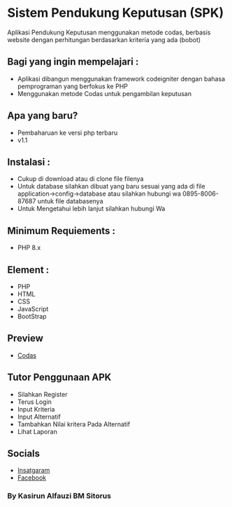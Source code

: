 # Sistem Pendukung Keputusan (SPK)
Aplikasi Pendukung Keputusan menggunakan metode codas, berbasis website dengan perhitungan berdasarkan kriteria yang ada (bobot)

## Bagi yang ingin mempelajari :
- Aplikasi dibangun menggunakan framework codeigniter dengan bahasa pemprograman yang berfokus ke PHP
- Menggunakan metode Codas untuk pengambilan keputusan

## Apa yang baru?
- Pembaharuan ke versi php terbaru
- v1.1

## Instalasi :
- Cukup di download atau di clone file filenya
- Untuk database silahkan dibuat yang baru sesuai yang ada di file application->config->database atau silahkan hubungi wa 0895-8006-87687 untuk file databasenya
- Untuk Mengetahui lebih lanjut silahkan hubungi Wa

## Minimum Requiements :
- PHP 8.x

## Element :
- PHP
- HTML
- CSS
- JavaScript
- BootStrap

## Preview
- [Codas](http://adana-russika.rf.gd/codas/)

## Tutor Penggunaan APK
- Silahkan Register
- Terus Login
- Input Kriteria
- Input Alternatif
- Tambahkan Nilai kritera Pada Alternatif
- Lihat Laporan

## Socials
- [Insatgaram](https://www.instagram.com/kasirun.sitorus/)
- [Facebook](https://www.facebook.com/kasirun.sitorus)

### By Kasirun Alfauzi BM Sitorus
